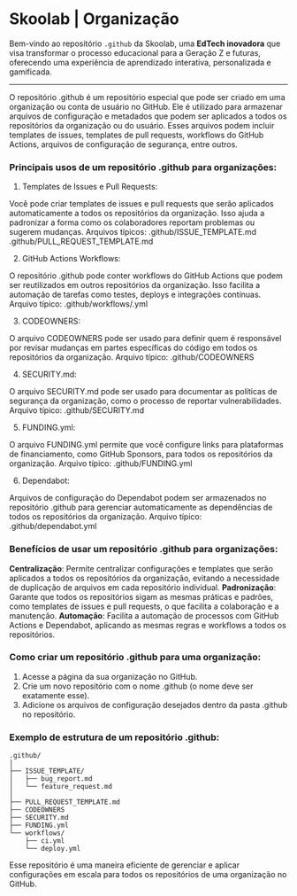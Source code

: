 # Skoolab | Organização

Bem-vindo ao repositório `.github` da Skoolab, uma __EdTech inovadora__ que visa transformar o processo educacional para a Geração Z e futuras, oferecendo uma experiência de aprendizado interativa, personalizada e gamificada.

<hr>

O repositório .github é um repositório especial que pode ser criado em uma organização ou conta de usuário no GitHub. Ele é utilizado para armazenar arquivos de configuração e metadados que podem ser aplicados a todos os repositórios da organização ou do usuário. Esses arquivos podem incluir templates de issues, templates de pull requests, workflows do GitHub Actions, arquivos de configuração de segurança, entre outros.

### Principais usos de um repositório .github para organizações:

1. Templates de Issues e Pull Requests:

  Você pode criar templates de issues e pull requests que serão aplicados automaticamente a todos os repositórios da organização. Isso ajuda a padronizar a forma como os colaboradores reportam problemas ou sugerem mudanças.
  Arquivos típicos:
  .github/ISSUE_TEMPLATE.md
  .github/PULL_REQUEST_TEMPLATE.md

2. GitHub Actions Workflows:

  O repositório .github pode conter workflows do GitHub Actions que podem ser reutilizados em outros repositórios da organização. Isso facilita a automação de tarefas como testes, deploys e integrações contínuas.
  Arquivo típico:
  .github/workflows/<workflow>.yml

3. CODEOWNERS:

  O arquivo CODEOWNERS pode ser usado para definir quem é responsável por revisar mudanças em partes específicas do código em todos os repositórios da organização.
  Arquivo típico:
  .github/CODEOWNERS

4. SECURITY.md:

  O arquivo SECURITY.md pode ser usado para documentar as políticas de segurança da organização, como o processo de reportar vulnerabilidades.
  Arquivo típico:
  .github/SECURITY.md

5. FUNDING.yml:

  O arquivo FUNDING.yml permite que você configure links para plataformas de financiamento, como GitHub Sponsors, para todos os repositórios da organização.
  Arquivo típico:
  .github/FUNDING.yml

6. Dependabot:

  Arquivos de configuração do Dependabot podem ser armazenados no repositório .github para gerenciar automaticamente as dependências de todos os repositórios da organização.
  Arquivo típico:
  .github/dependabot.yml

### Benefícios de usar um repositório .github para organizações:

**Centralização**: Permite centralizar configurações e templates que serão aplicados a todos os repositórios da organização, evitando a necessidade de duplicação de arquivos em cada repositório individual.
**Padronização**: Garante que todos os repositórios sigam as mesmas práticas e padrões, como templates de issues e pull requests, o que facilita a colaboração e a manutenção.
**Automação**: Facilita a automação de processos com GitHub Actions e Dependabot, aplicando as mesmas regras e workflows a todos os repositórios.

### Como criar um repositório .github para uma organização:

1. Acesse a página da sua organização no GitHub.
2. Crie um novo repositório com o nome .github (o nome deve ser exatamente esse).
3. Adicione os arquivos de configuração desejados dentro da pasta .github no repositório.

### Exemplo de estrutura de um repositório .github:

```
.github/
│
├── ISSUE_TEMPLATE/
│   ├── bug_report.md
│   └── feature_request.md
│
├── PULL_REQUEST_TEMPLATE.md
├── CODEOWNERS
├── SECURITY.md
├── FUNDING.yml
└── workflows/
    ├── ci.yml
    └── deploy.yml
```
Esse repositório é uma maneira eficiente de gerenciar e aplicar configurações em escala para todos os repositórios de uma organização no GitHub.

